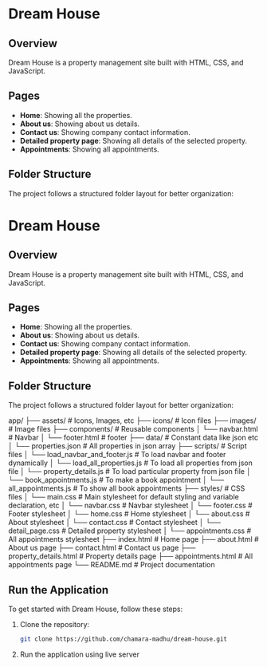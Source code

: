 # Dream House

## Overview

Dream House is a property management site built with HTML, CSS, and JavaScript.

## Pages

- **Home**: Showing all the properties.
- **About us**: Showing about us details.
- **Contact us**: Showing company contact information.
- **Detailed property page**: Showing all details of the selected property.
- **Appointments**: Showing all appointments.

## Folder Structure

The project follows a structured folder layout for better organization:

# Dream House

## Overview

Dream House is a property management site built with HTML, CSS, and JavaScript.

## Pages

- **Home**: Showing all the properties.
- **About us**: Showing about us details.
- **Contact us**: Showing company contact information.
- **Detailed property page**: Showing all details of the selected property.
- **Appointments**: Showing all appointments.

## Folder Structure

The project follows a structured folder layout for better organization:

app/
├── assets/                             # Icons, Images, etc
    ├── icons/                          # Icon files
    ├── images/                         # Image files
├── components/                         # Reusable components
│       └── navbar.html                 # Navbar
│       └── footer.html                 # footer
├── data/                               # Constant data like json etc
│       └── properties.json             # All properties in json array
├── scripts/                            # Script files
│       └── load_navbar_and_footer.js   # To load navbar and footer dynamically
│       └── load_all_properties.js      # To load all properties from json file
│       └── property_details.js         # To load particular property from json file
│       └── book_appointments.js        # To make a book appointment
│       └── all_appointments.js         # To show all book appointments
├── styles/                             # CSS files
│       └── main.css                    # Main stylesheet for default styling and variable declaration, etc
│       └── navbar.css                  # Navbar stylesheet
│       └── footer.css                  # Footer stylesheet
│       └── home.css                    # Home stylesheet
│       └── about.css                   # About stylesheet
│       └── contact.css                 # Contact stylesheet
│       └── detail_page.css             # Detailed property stylesheet
│       └── appointments.css            # All appointments stylesheet
├── index.html                          # Home page
├── about.html                          # About us page
├── contact.html                        # Contact us page
├── property_details.html               # Property details page
├── appointments.html                   # All appointments page
└── README.md                           # Project documentation


## Run the Application

To get started with Dream House, follow these steps:

1. Clone the repository:
   ```bash
   git clone https://github.com/chamara-madhu/dream-house.git

2. Run the application using live server